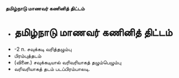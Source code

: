 **தமிழ்நாடு மாணவர் கணினித் திட்டம்**
- # தமிழ்நாடு மாணவர் கணினித் திட்டம்
- -2 n. சவுக்கடி  வரித்தழும்பு
- பிரம்புத்தடம்
- (வினை.) சவுக்கடியால் வரிவரியாகத் தழும்பெழும்பு
-  வரிவரியாகத் தடம் படப்பிரம்பாலடி.

